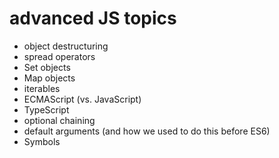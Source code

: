 # advanced JS topics

- object destructuring
- spread operators
- Set objects
- Map objects
- iterables
- ECMAScript (vs. JavaScript)
- TypeScript
- optional chaining
- default arguments (and how we used to do this before ES6)
- Symbols
